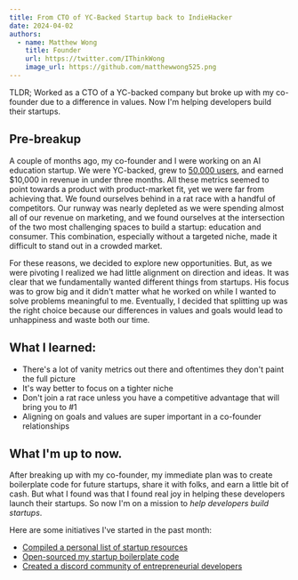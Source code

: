 ```yaml
---
title: From CTO of YC-Backed Startup back to IndieHacker
date: 2024-04-02
authors:
  - name: Matthew Wong
    title: Founder
    url: https://twitter.com/IThinkWong
    image_url: https://github.com/matthewwong525.png
---
```

TLDR; Worked as a CTO of a YC-backed company but broke up with my co-founder due to a difference in values. Now I'm helping developers build their startups.

<!-- truncate -->

## Pre-breakup
A couple of months ago, my co-founder and I were working on an AI education startup. We were YC-backed, grew to [50,000 users](how-i-reached-50k-users-with-flutter.md), and earned $10,000 in revenue in under three months. All these metrics seemed to point towards a product with product-market fit, yet we were far from achieving that. We found ourselves behind in a rat race with a handful of competitors. Our runway was nearly depleted as we were spending almost all of our revenue on marketing, and we found ourselves at the intersection of the two most challenging spaces to build a startup: education and consumer. This combination, especially without a targeted niche, made it difficult to stand out in a crowded market.

For these reasons, we decided to explore new opportunities. But, as we were pivoting I realized we had little alignment on direction and ideas. It was clear that we fundamentally wanted different things from startups. His focus was to grow big and it didn't matter what he worked on while I wanted to solve problems meaningful to me. Eventually, I decided that splitting up was the right choice because our differences in values and goals would lead to unhappiness and waste both our time.

## What I learned:
- There's a lot of vanity metrics out there and oftentimes they don't paint the full picture
- It's way better to focus on a tighter niche
- Don't join a rat race unless you have a competitive advantage that will bring you to #1
- Aligning on goals and values are super important in a co-founder relationships

## What I'm up to now.
After breaking up with my co-founder, my immediate plan was to create boilerplate code for future startups, share it with folks, and earn a little bit of cash. But what I found was that I found real joy in helping these developers launch their startups. So now I'm on a mission to *help developers build startups*.

Here are some initiatives I've started in the past month:
- [Compiled a personal list of startup resources](https://devtodollars.com/blog/resources-for-founders-at-every-stage)
- [Open-sourced my startup boilerplate code](https://github.com/devtodollars/startup-boilerplate)
- [Created a discord community of entrepreneurial developers](https://discord.gg/Fw4rxWBTGU)
